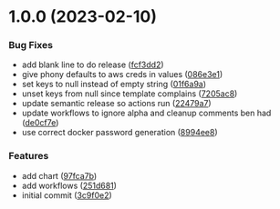 # 1.0.0 (2023-02-10)


### Bug Fixes

* add blank line to do release ([fcf3dd2](https://github.com/catalystsquad/chart-aws-ecr-creds/commit/fcf3dd248b417cf6e74aec89ba053f0c3924593d))
* give phony defaults to aws creds in values ([086e3e1](https://github.com/catalystsquad/chart-aws-ecr-creds/commit/086e3e116eda4507e425a86271609568af19e1e1))
* set keys to null instead of empty string ([01f6a9a](https://github.com/catalystsquad/chart-aws-ecr-creds/commit/01f6a9aa633b0549c7e230e8107dd83e32edda2f))
* unset keys from null since template complains ([7205ac8](https://github.com/catalystsquad/chart-aws-ecr-creds/commit/7205ac8b60b78519d1667c3e1b42b9977fec7630))
* update semantic release so actions run ([22479a7](https://github.com/catalystsquad/chart-aws-ecr-creds/commit/22479a7c606a2d8782f609581504d859cd7e0dbb))
* update workflows to ignore alpha and cleanup comments ben had ([de0cf7e](https://github.com/catalystsquad/chart-aws-ecr-creds/commit/de0cf7ebcb0aab136bdabbc8a2a1d1e0a22a191b))
* use correct docker password generation ([8994ee8](https://github.com/catalystsquad/chart-aws-ecr-creds/commit/8994ee82156233f1cf4be296d925120e526f89b6))


### Features

* add chart ([97fca7b](https://github.com/catalystsquad/chart-aws-ecr-creds/commit/97fca7b08d7bedc6dbff7af82a13c8af79c0205a))
* add workflows ([251d681](https://github.com/catalystsquad/chart-aws-ecr-creds/commit/251d681a6831f13c28244459e9c3d65ebbb8cd4e))
* initial commit ([3c9f0e2](https://github.com/catalystsquad/chart-aws-ecr-creds/commit/3c9f0e2bfda0b590d43531abb50e4cf00b5cf272))
